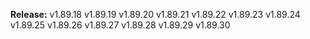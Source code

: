 **Release:** 
v1.89.18
v1.89.19
v1.89.20
v1.89.21
v1.89.22
v1.89.23
v1.89.24
v1.89.25
v1.89.26
v1.89.27
v1.89.28
v1.89.29
v1.89.30
